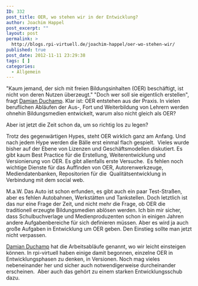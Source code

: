 ```yaml
---
ID: 332
post_title: OER, wo stehen wir in der Entwicklung?
author: Joachim Happel
post_excerpt: ""
layout: post
permalink: >
  http://blogs.rpi-virtuell.de/joachim-happel/oer-wo-stehen-wir/
published: true
post_date: 2012-11-11 23:29:38
tags: [ ]
categories:
  - Allgemein
---
```

<p>"Kaum jemand, der sich mit freien Bildungsinhalten (OER) beschäftigt, ist nicht von deren Nutzen überzeugt." "Doch wer soll sie eigentlich erstellen", fragt <a title="OER, wenn nicht Lehrer?" href="http://damianduchamps.wordpress.com/2012/11/11/oer-wenn-nicht-lehrer-wer-dann/" target="_blank">Damian Duchamp</a>. Klar ist: OER entstehen aus der Praxis. In vielen beruflichen Abläufen der Aus-, Fort und Weiterbildung von Lehrern werden ohnehin Bildungsmedien entwickelt, warum also nicht gleich als OER?</p>
<p>Aber ist jetzt die Zeit schon da, um so richtig los zu legen?</p>
<p>Trotz des gegenwärtigen Hypes, steht OER wirklich ganz am Anfang. Und nach jedem Hype werden die Bälle erst einmal flach gespielt.&nbsp; Vieles wurde bisher auf der Ebene von Lizenzen und Geschäftsmodellen diskutiert. Es gibt kaum Best Practice für die Erstellung, Weiterentwicklung und Versionierung von OER. Es gibt allenfalls erste Versuche.&nbsp; Es fehlen noch wichtige Dienste für das Auffinden von OER, Autorenwerkzeuge, Mediendatenbanken, Repositorien für die&nbsp; Qualitätsentwicklung in Verbindung mit dem social web.</p>
<p>M.a.W. Das Auto ist schon erfunden, es gibt auch ein paar Test-Straßen, aber es fehlen Autobahnen, Werkstätten und Tankstellen. Doch letztlich ist das nur eine Frage der Zeit, und nicht mehr die Frage, ob OER die traditionell erzeugte Bildungsmedien ablösen werden. Ich bin mir sicher, dass Schulbuchverlage und Medienproduzenten schon in einigen Jahren andere Aufgabenbereiche für sich definieren müssen. Aber es wird ja auch große Aufgaben in Entwicklung um OER geben. Den Einstieg sollte man jetzt nicht verpassen.</p>
<p><a title="OER, wenn nicht Lehrer?" href="http://damianduchamps.wordpress.com/2012/11/11/oer-wenn-nicht-lehrer-wer-dann/" target="_blank">Damian Duchamp</a> hat die Arbeitsabläufe genannt, wo wir leicht einsteigen können. In rpi-virtuell haben einige damit begonnen, einzelne OER in Entwicklungsphasen zu denken, in Versionen. Noch mag vieles nebeneinander her und sicher auch notwendigerweise durcheinander erscheinen.&nbsp; Aber auch das gehört zu einem starken Entwicklungsschub dazu.</p>